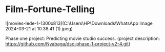 # Film-Fortune-Telling

![movies-lede-1-1300x813](C:\Users\HP\Downloads\WhatsApp Image 2024-03-21 at 10.38.41 (1).jpeg)


Phase one project: Predicting movie studio success. (project description: https://github.com/Nyabaga/dsc-phase-1-project-v2-4.git)
